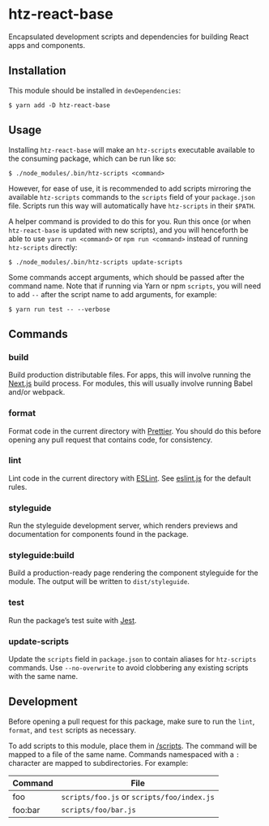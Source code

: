 # htz-react-base

Encapsulated development scripts and dependencies for building React apps and
components.

## Installation

This module should be installed in `devDependencies`:

```console
$ yarn add -D htz-react-base
```

## Usage

Installing `htz-react-base` will make an `htz-scripts` executable available to
the consuming package, which can be run like so:

```console
$ ./node_modules/.bin/htz-scripts <command>
```

However, for ease of use, it is recommended to add scripts mirroring the
available `htz-scripts` commands to the `scripts` field of your `package.json`
file. Scripts run this way will automatically have `htz-scripts` in their
`$PATH`.

A helper command is provided to do this for you. Run this once (or when
`htz-react-base` is updated with new scripts), and you will henceforth be able
to use `yarn run <command>` or `npm run <command>` instead of running `htz-scripts`
directly:

```console
$ ./node_modules/.bin/htz-scripts update-scripts
```

Some commands accept arguments, which should be passed after the command name.
Note that if running via Yarn or npm `scripts`, you will need to add `--`
after the script name to add arguments, for example:

```console
$ yarn run test -- --verbose
```

## Commands

### build

Build production distributable files. For apps, this will involve running the
[Next.js](https://github.com/zeit/next.js) build process. For modules, this will
usually involve running Babel and/or webpack.

### format

Format code in the current directory with [Prettier](https://prettier.io/).
You should do this before opening any pull request that contains code, for
consistency.

### lint

Lint code in the current directory with [ESLint](https://eslint.org/). See
[eslint.js](eslint.js) for the default rules.

### styleguide

Run the styleguide development server, which renders previews and documentation
for components found in the package.

### styleguide:build

Build a production-ready page rendering the component styleguide for the module.
The output will be written to `dist/styleguide`.

### test

Run the package’s test suite with [Jest](https://facebook.github.io/jest/).

### update-scripts

Update the `scripts` field in `package.json` to contain aliases for `htz-scripts`
commands. Use `--no-overwrite` to avoid clobbering any existing scripts with the
same name.

## Development

Before opening a pull request for this package, make sure to run the `lint`,
`format`, and `test` scripts as necessary.

To add scripts to this module, place them in [/scripts](/scripts). The command
will be mapped to a file of the same name. Commands namespaced with a `:`
character are mapped to subdirectories. For example:

| Command | File                                       |
|---------|--------------------------------------------|
| foo     | `scripts/foo.js` or `scripts/foo/index.js` |
| foo:bar | `scripts/foo/bar.js`                       |
